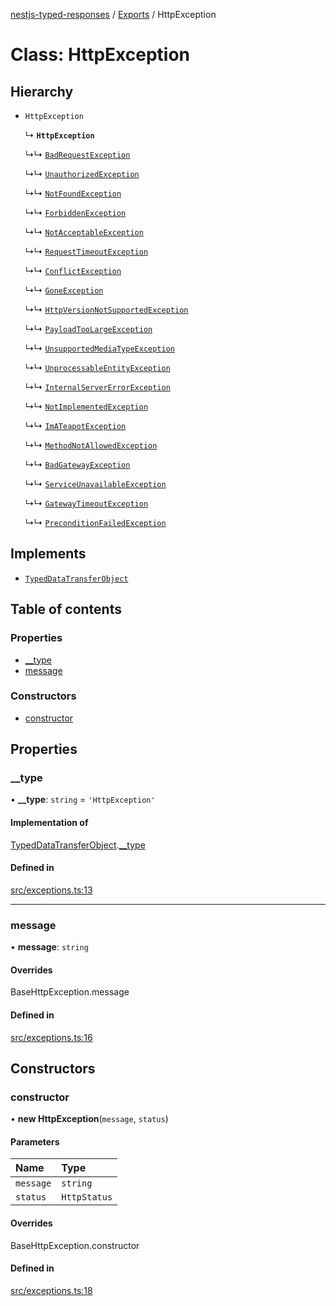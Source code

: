 [nestjs-typed-responses](../README.md) / [Exports](../modules.md) / HttpException

# Class: HttpException

## Hierarchy

- `HttpException`

  ↳ **`HttpException`**

  ↳↳ [`BadRequestException`](BadRequestException.md)

  ↳↳ [`UnauthorizedException`](UnauthorizedException.md)

  ↳↳ [`NotFoundException`](NotFoundException.md)

  ↳↳ [`ForbiddenException`](ForbiddenException.md)

  ↳↳ [`NotAcceptableException`](NotAcceptableException.md)

  ↳↳ [`RequestTimeoutException`](RequestTimeoutException.md)

  ↳↳ [`ConflictException`](ConflictException.md)

  ↳↳ [`GoneException`](GoneException.md)

  ↳↳ [`HttpVersionNotSupportedException`](HttpVersionNotSupportedException.md)

  ↳↳ [`PayloadTooLargeException`](PayloadTooLargeException.md)

  ↳↳ [`UnsupportedMediaTypeException`](UnsupportedMediaTypeException.md)

  ↳↳ [`UnprocessableEntityException`](UnprocessableEntityException.md)

  ↳↳ [`InternalServerErrorException`](InternalServerErrorException.md)

  ↳↳ [`NotImplementedException`](NotImplementedException.md)

  ↳↳ [`ImATeapotException`](ImATeapotException.md)

  ↳↳ [`MethodNotAllowedException`](MethodNotAllowedException.md)

  ↳↳ [`BadGatewayException`](BadGatewayException.md)

  ↳↳ [`ServiceUnavailableException`](ServiceUnavailableException.md)

  ↳↳ [`GatewayTimeoutException`](GatewayTimeoutException.md)

  ↳↳ [`PreconditionFailedException`](PreconditionFailedException.md)

## Implements

- [`TypedDataTransferObject`](../interfaces/TypedDataTransferObject.md)

## Table of contents

### Properties

- [\_\_type](HttpException.md#__type)
- [message](HttpException.md#message)

### Constructors

- [constructor](HttpException.md#constructor)

## Properties

### \_\_type

• **\_\_type**: `string` = `'HttpException'`

#### Implementation of

[TypedDataTransferObject](../interfaces/TypedDataTransferObject.md).[__type](../interfaces/TypedDataTransferObject.md#__type)

#### Defined in

[src/exceptions.ts:13](https://github.com/igrek8/nestjs-typed-responses/blob/a6709d2/src/exceptions.ts#L13)

___

### message

• **message**: `string`

#### Overrides

BaseHttpException.message

#### Defined in

[src/exceptions.ts:16](https://github.com/igrek8/nestjs-typed-responses/blob/a6709d2/src/exceptions.ts#L16)

## Constructors

### constructor

• **new HttpException**(`message`, `status`)

#### Parameters

| Name | Type |
| :------ | :------ |
| `message` | `string` |
| `status` | `HttpStatus` |

#### Overrides

BaseHttpException.constructor

#### Defined in

[src/exceptions.ts:18](https://github.com/igrek8/nestjs-typed-responses/blob/a6709d2/src/exceptions.ts#L18)
